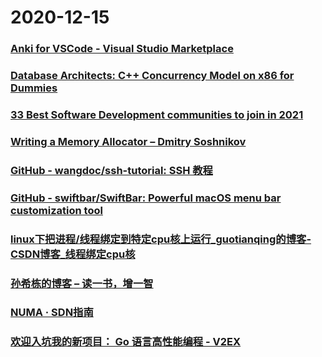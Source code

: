 
# 2020-12-15

### [Anki for VSCode - Visual Studio Marketplace](https://marketplace.visualstudio.com/items?itemName=jasew.anki)

### [Database Architects: C++ Concurrency Model on x86 for Dummies](http://databasearchitects.blogspot.com/2020/10/c-concurrency-model-on-x86-for-dummies.html)

### [33 Best Software Development communities to join in 2021](https://thehiveindex.com/topics/software-development/)

### [Writing a Memory Allocator – Dmitry Soshnikov](http://dmitrysoshnikov.com/compilers/writing-a-memory-allocator/)

### [GitHub - wangdoc/ssh-tutorial: SSH 教程](https://github.com/wangdoc/ssh-tutorial)

### [GitHub - swiftbar/SwiftBar: Powerful macOS menu bar customization tool](https://github.com/swiftbar/SwiftBar)

### [linux下把进程/线程绑定到特定cpu核上运行_guotianqing的博客-CSDN博客_线程绑定cpu核](https://blog.csdn.net/guotianqing/article/details/80958281)

### [孙希栋的博客 – 读一书，增一智](https://www.sunxidong.com/)

### [NUMA · SDN指南](https://feisky.gitbooks.io/sdn/content/dpdk/numa.html)

### [欢迎入坑我的新项目： Go 语言高性能编程 - V2EX](https://www.v2ex.com/t/735027)

